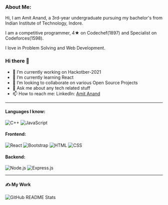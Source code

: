
### About Me:  
<p > Hi, I am Amit Anand, a 3rd-year undergraduate pursuing my bachelor's from Indian Institute of Technology, Indore. </p>
<p > I am a competitive programmer, 4★ on Codechef(1897) and Specialist on Codeforces(1598).</p>
<p > I love in Problem Solving and Web Development.</p>
  
 ### Hi there 👋

- 🔭 I’m currently working on Hackotber-2021
- 🌱 I’m currently learning React
- 👯 I’m looking to collaborate on various Open Source Projects
- 💬 Ask me about any tech related stuff
- 📫 How to reach me: LinkedIn: [Amit Anand](https://www.linkedin.com/in/amit-anand-iiti/)

<hr>

#### Languages I know:  

![C++](https://img.shields.io/badge/c++-%2300599C.svg?&style=for-the-badge&logo=c%2B%2B&ogoColor=white)
![JavaScript](https://img.shields.io/badge/JavaScript-323330?style=for-the-badge&logo=javascript&logoColor=F7DF1E)


#### Frontend:

![React](https://img.shields.io/badge/React-20232A?style=for-the-badge&logo=react&logoColor=61DAFB)
![Bootstrap](https://img.shields.io/badge/Bootstrap-563D7C?style=for-the-badge&logo=bootstrap&logoColor=white)
![HTML](https://img.shields.io/badge/HTML5-E34F26?style=for-the-badge&logo=html5&logoColor=white)
![CSS](https://img.shields.io/badge/CSS3-1572B6?style=for-the-badge&logo=css3&logoColor=white)

#### Backend:

![Node.js](https://img.shields.io/badge/Node.js-43853D?style=for-the-badge&logo=node.js&logoColor=white)
![Express.js](https://img.shields.io/badge/Express.js-000000?style=for-the-badge&logo=express&logoColor=white)

<hr>

#### ✍ My Work
<img align="center" src="https://github-readme-stats.vercel.app/api?username=anandamit07&show_icons=true&theme=radical" alt="GitHub README Stats" />

<br/>
 

